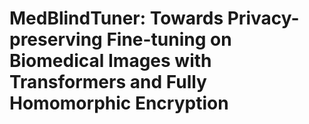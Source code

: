 # MedBlindTuner: Towards Privacy-preserving Fine-tuning on Biomedical Images with Transformers and Fully Homomorphic Encryption

